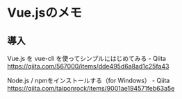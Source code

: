 # Vue.jsのメモ

## 導入

Vue.js を vue-cli を使ってシンプルにはじめてみる - Qiita https://qiita.com/567000/items/dde495d6a8ad1c25fa43

Node.js / npmをインストールする（for Windows） - Qiita https://qiita.com/taiponrock/items/9001ae194571feb63a5e